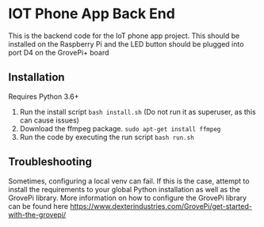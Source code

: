 # IOT Phone App Back End

This is the backend code for the IoT phone app project. This should be installed on the Raspberry Pi and the LED button should be plugged into port D4 on the GrovePi+ board

## Installation

Requires Python 3.6+

1. Run the install script `bash install.sh` (Do not run it as superuser, as this can cause issues)
2. Download the ffmpeg package. `sudo apt-get install ffmpeg`
3. Run the code by executing the run script `bash run.sh`


## Troubleshooting

Sometimes, configuring a local venv can fail. If this is the case, attempt to install the requirements to your global Python installation as well as the GrovePi library. More information on how to configure the GrovePi library can be found here <https://www.dexterindustries.com/GrovePi/get-started-with-the-grovepi/>
